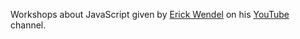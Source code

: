 Workshops about JavaScript given by [Erick Wendel](https://github.com/ErickWendel) on his [YouTube](https://www.youtube.com/c/ErickWendelTreinamentos/featured) channel.
